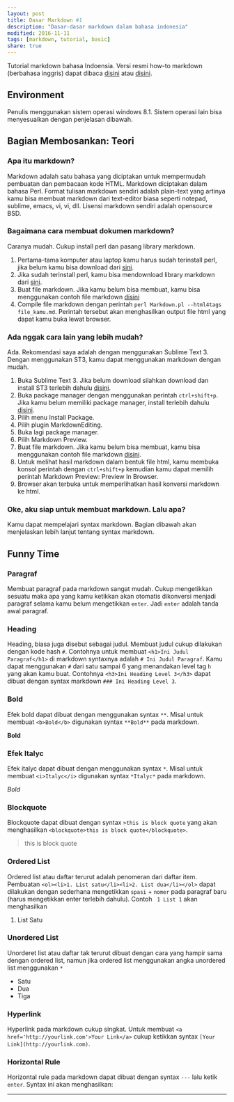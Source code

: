 ```yaml
---
layout: post
title: Dasar Markdown #1
description: "Dasar-dasar markdown dalam bahasa indonesia"
modified: 2016-11-11
tags: [markdown, tutorial, basic]
share: true
---
```


Tutorial markdown bahasa Indoensia. Versi resmi how-to markdown (berbahasa inggris) dapat dibaca [disini](http://daringfireball.net/projects/markdown/ "Daringfireball Markdown") atau [disini](https://github.com/adam-p/markdown-here/wiki/Markdown-Cheatsheet "Cheatsheet").

## Environment

Penulis menggunakan sistem operasi windows 8.1. Sistem operasi lain bisa menyesuaikan dengan penjelasan dibawah.

## Bagian Membosankan: Teori

### Apa itu markdown?

Markdown adalah satu bahasa yang diciptakan untuk mempermudah pembuatan dan pembacaan kode HTML. Markdown diciptakan dalam bahasa Perl. Format tulisan markdown sendiri adalah plain-text yang artinya kamu bisa membuat markdown dari text-editor biasa seperti notepad, sublime, emacs, vi, vi, dll. Lisensi markdown sendiri adalah opensource BSD.

### Bagaimana cara membuat dokumen markdown?

Caranya mudah. Cukup install perl dan pasang library markdown.

 1. Pertama-tama komputer atau laptop kamu harus sudah terinstall perl, jika belum kamu bisa download dari [sini](http://strawberryperl.com/).
 2. Jika sudah terinstall perl, kamu bisa mendownload library markdown dari [sini](http://daringfireball.net/projects/downloads/Markdown_1.0.1.zip).
 3. Buat file markdown. Jika kamu belum bisa membuat, kamu bisa menggunakan contoh file markdown [disini](Simple.md)
 4. Compile file markdown dengan perintah `perl Markdown.pl --html4tags file_kamu.md`. Perintah tersebut akan menghasilkan output file html yang dapat kamu buka lewat browser.

### Ada nggak cara lain yang lebih mudah?

Ada. Rekomendasi saya adalah dengan menggunakan Sublime Text 3. Dengan menggunakan ST3, kamu dapat menggunakan markdown dengan mudah.

 1. Buka Sublime Text 3. Jika belum download silahkan download dan install ST3 terlebih dahulu [disini](http://www.sublimetext.com/3).
 2. Buka package manager dengan menggunakan perintah `ctrl+shift+p`. Jika kamu belum memiliki package manager, install terlebih dahulu [disini](https://packagecontrol.io/installation).
 3. Pilih menu Install Package.
 4. Pilih plugin MarkdownEditing.
 5. Buka lagi package manager.
 6. Pilih Markdown Preview.
 7. Buat file markdown. Jika kamu belum bisa membuat, kamu bisa menggunakan contoh file markdown [disini]().
 8. Untuk melihat hasil markdown dalam bentuk file html, kamu membuka konsol perintah dengan `ctrl+shift+p` kemudian kamu dapat memilih perintah Markdown Preview: Preview In Browser.
 9. Browser akan terbuka untuk memperlihatkan hasil konversi markdown ke html.

### Oke, aku siap untuk membuat markdown. Lalu apa?
Kamu dapat mempelajari syntax markdown. Bagian dibawah akan menjelaskan lebih lanjut tentang syntax markdown.

## Funny Time

### Paragraf

Membuat paragraf pada markdown sangat mudah. Cukup mengetikkan sesuatu maka apa yang kamu ketikkan akan otomatis dikonversi menjadi paragraf selama kamu belum mengetikkan `enter`. Jadi `enter` adalah tanda awal paragraf.

### Heading

Heading, biasa juga disebut sebagai judul. Membuat judul cukup dilakukan dengan kode hash `#`. Contohnya untuk membuat `<h1>Ini Judul Paragraf</h1>` di markdown syntaxnya adalah `# Ini Judul Paragraf`. Kamu dapat menggunakan `#` dari satu sampai 6 yang menandakan level tag `h` yang akan kamu buat. Contohnya `<h3>Ini Heading Level 3</h3>` dapat dibuat dengan syntax markdown `### Ini Heading Level 3`.

### Bold

Efek bold dapat dibuat dengan menggunakan syntax `**`. Misal untuk membuat `<b>Bold</b>` digunakan syntax `**Bold**` pada markdown.

**Bold**

### Efek Italyc

Efek italyc dapat dibuat dengan menggunakan syntax `*`. Misal untuk membuat `<i>Italyc</i>` digunakan syntax `*Italyc*` pada markdown.

*Bold*

### Blockquote

Blockquote dapat dibuat dengan syntax `>this is block quote` yang akan menghasilkan `<blockquote>this is block quote</blockquote>`.

>this is block quote

### Ordered List

Ordered list atau daftar terurut adalah penomeran dari daftar item. Pembuatan `<ol><li>1. List satu</li><li>2. List dua</li></ol>` dapat dilakukan dengan sederhana mengetikkan `spasi` + `nomer` pada paragraf baru (harus mengetikkan enter terlebih dahulu). Contoh ` 1 List 1` akan menghasilkan

 1. List Satu

### Unordered List

Unorderet list atau daftar tak terurut dibuat dengan cara yang hampir sama dengan ordered list, namun jika ordered list menggunakan angka unordered list menggunakan `*`

 * Satu
 * Dua
 * Tiga

### Hyperlink

Hyperlink pada markdown cukup singkat. Untuk membuat `<a href='http://yourlink.com'>Your Link</a>` cukup ketikkan syntax `[Your Link](http://yourlink.com)`.

### Horizontal Rule

Horizontal rule pada markdown dapat dibuat dengan syntax `---` lalu ketik `enter`. Syntax ini akan menghasilkan:

---